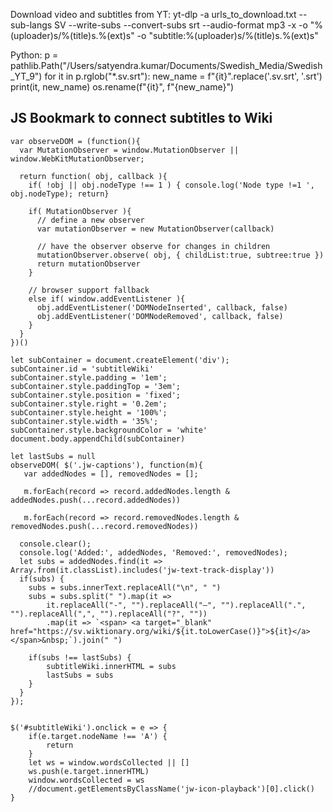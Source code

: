 Download video and subtitles from YT:
yt-dlp -a urls_to_download.txt --sub-langs SV --write-subs --convert-subs srt --audio-format mp3 -x -o "%(uploader)s/%(title)s.%(ext)s" -o "subtitle:%(uploader)s/%(title)s.%(ext)s"

Python:
p = pathlib.Path("/Users/satyendra.kumar/Documents/Swedish_Media/Swedish_YT_9")
    for it in p.rglob("*.sv.srt"):
        new_name = f"{it}".replace('.sv.srt', '.srt')
        print(it, new_name)
        os.rename(f"{it}", f"{new_name}")


JS Bookmark to connect subtitles to Wiki
---------------------------------------
```
var observeDOM = (function(){
  var MutationObserver = window.MutationObserver || window.WebKitMutationObserver;

  return function( obj, callback ){
    if( !obj || obj.nodeType !== 1 ) { console.log('Node type !=1 ', obj.nodeType); return} 

    if( MutationObserver ){
      // define a new observer
      var mutationObserver = new MutationObserver(callback)

      // have the observer observe for changes in children
      mutationObserver.observe( obj, { childList:true, subtree:true })
      return mutationObserver
    }
    
    // browser support fallback
    else if( window.addEventListener ){
      obj.addEventListener('DOMNodeInserted', callback, false)
      obj.addEventListener('DOMNodeRemoved', callback, false)
    }
  }
})()

let subContainer = document.createElement('div');
subContainer.id = 'subtitleWiki'
subContainer.style.padding = '1em';
subContainer.style.paddingTop = '3em';
subContainer.style.position = 'fixed';
subContainer.style.right = '0.2em';
subContainer.style.height = '100%';
subContainer.style.width = '35%';
subContainer.style.backgroundColor = 'white'
document.body.appendChild(subContainer)

let lastSubs = null
observeDOM( $('.jw-captions'), function(m){ 
   var addedNodes = [], removedNodes = [];

   m.forEach(record => record.addedNodes.length & addedNodes.push(...record.addedNodes))
   
   m.forEach(record => record.removedNodes.length & removedNodes.push(...record.removedNodes))

  console.clear();
  console.log('Added:', addedNodes, 'Removed:', removedNodes);
  let subs = addedNodes.find(it => Array.from(it.classList).includes('jw-text-track-display'))
  if(subs) {
  	subs = subs.innerText.replaceAll("\n", " ")
  	subs = subs.split(" ").map(it => 
  		it.replaceAll("-", "").replaceAll("–", "").replaceAll(".", "").replaceAll(",", "").replaceAll("?", ""))
  		.map(it => `<span> <a target="_blank" href="https://sv.wiktionary.org/wiki/${it.toLowerCase()}">${it}</a></span>&nbsp;`).join(" ")

  	if(subs !== lastSubs) {
  		subtitleWiki.innerHTML = subs
  		lastSubs = subs
  	}
  }
});


$('#subtitleWiki').onclick = e => {
    if(e.target.nodeName !== 'A') {
    	return
    }
    let ws = window.wordsCollected || []
    ws.push(e.target.innerHTML)
    window.wordsCollected = ws
	//document.getElementsByClassName('jw-icon-playback')[0].click()
}
```
